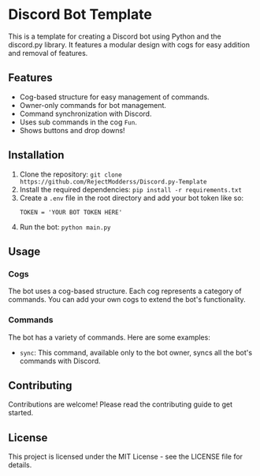 # Discord Bot Template

This is a template for creating a Discord bot using Python and the discord.py library. It features a modular design with cogs for easy addition and removal of features.

## Features

- Cog-based structure for easy management of commands.
- Owner-only commands for bot management.
- Command synchronization with Discord.
- Uses sub commands in the cog `Fun`.
- Shows buttons and drop downs!

## Installation

1. Clone the repository: `git clone https://github.com/RejectModderss/Discord.py-Template`
2. Install the required dependencies: `pip install -r requirements.txt`
3. Create a `.env` file in the root directory and add your bot token like so:
    ```
    TOKEN = 'YOUR BOT TOKEN HERE'
    ```
4. Run the bot: `python main.py`

## Usage

### Cogs

The bot uses a cog-based structure. Each cog represents a category of commands. You can add your own cogs to extend the bot's functionality.

### Commands

The bot has a variety of commands. Here are some examples:

- `sync`: This command, available only to the bot owner, syncs all the bot's commands with Discord.

## Contributing

Contributions are welcome! Please read the contributing guide to get started.

## License

This project is licensed under the MIT License - see the LICENSE file for details.
